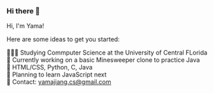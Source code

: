 ### Hi there 👋
Hi, I'm Yama! 

Here are some ideas to get you started:

👩🏻‍💻 Studying Commputer Science at the University of Central FLorida <br/>
🔭 Currently working on a basic Minesweeper clone to practice Java <br/>
🌷 HTML/CSS, Python, C, Java <br/>
🌱 Planning to learn JavaScript next <br/>
💌 Contact: yamajiang.cs@gmail.com <br/>


